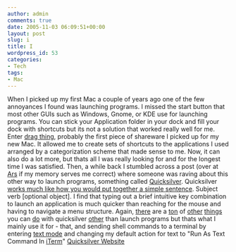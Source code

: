```yaml
---
author: admin
comments: true
date: 2005-11-03 06:09:51+00:00
layout: post
slug: i
title: I
wordpress_id: 53
categories:
- Tech
tags:
- Mac
---
```


When I picked up my first Mac a couple of years ago one of the few annoyances I found was launching programs. I missed the start button that most other GUIs such as Windows, Gnome, or KDE use for launching programs. You can stick your Application folder in your dock and fill your dock with shortcuts but its not a solution that worked really well for me.
Enter [drag thing](http://www.dragthing.com/), probably the first piece of shareware I picked up for my new Mac. It allowed me to create sets of shortcuts to the applications I used arranged by a categorization scheme that made sense to me. Now, it can also do a lot more, but thats all I was really looking for and for the longest time I was satisfied.
Then, a while back I stumbled across a post (over at [Ars](http://episteme.arstechnica.com/groupee/forums/a/frm/f/8300945231) if my memory serves me correct) where someone was raving about this other way to launch programs, something called [Quicksilver](http://quicksilver.blacktree.com/). Quicksilver [works much like how you would put together a simple sentence](http://docs.blacktree.com/quicksilver/what_is_quicksilver). Subject verb [optional object]. I find that typing out a brief intuitive key combination to launch an application is much quicker than reaching for the mouse and having to navigate a menu structure.
Again, [there](http://vjarmy.com/archives/2005/02/quicksilver_fro.php) are a [ton](http://www.43folders.com/2005/06/15/more-quicksilver-power-tips/) of [other](http://www.rousette.org.uk/blog/archives/2004/09/24/using-ruby-one-liners-with-quicksilver/) [things](http://www.43folders.com/2005/01/12/quicksilver-arrow-into-web-pages/) you can [do](http://www.43folders.com/2005/08/10/sending-short-email-messages-from-within-quicksilver/) with quicksilver [other](http://www.43folders.com/2004/09/04/quicksilver-append-to-a-text-file-from-anywhere/) than launch programs but thats what I mainly use it for - that, and sending shell commands to a terminal by entering [text mode](http://docs.blacktree.com/quicksilver/text_mode) and changing my default action for text to "Run As Text Command In [iTerm](http://iterm.sourceforge.net/)"
[Quicksilver Website](http://quicksilver.blacktree.com/)
